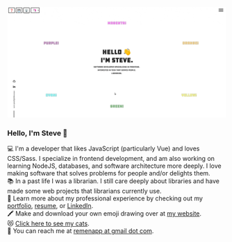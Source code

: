 [![Hello, I'm Steve! Draw in emojis on my site!](https://github.com/stevenremenapp/stevenremenapp/blob/master/gif.gif)](https://stevenremen.app/)

### Hello, I'm Steve 👋

💻 I'm a developer that likes JavaScript (particularly Vue) and loves CSS/Sass. I specialize in frontend development, and am also working on learning NodeJS, databases, and software architecture more deeply. I love making software that solves problems for people and/or delights them.  
📚 In a past life I was a librarian. I still care deeply about libraries and have made some web projects that librarians currently use.  
📄 Learn more about my professional experience by checking out my [portfolio](https://stevenremen.app/), [resume](https://stevenremen.app/documents/remenapp-portfolio-resume.pdf), or [LinkedIn](https://www.linkedin.com/in/stevenremenapp/).  
🖍️ Make and download your own emoji drawing over at [my website](https://stevenremen.app/).  
😻 [Click here to see my cats](https://stevenremen.app/cats).  
📨 You can reach me at [remenapp at gmail dot com](mailto:remenapp@gmail.com).

